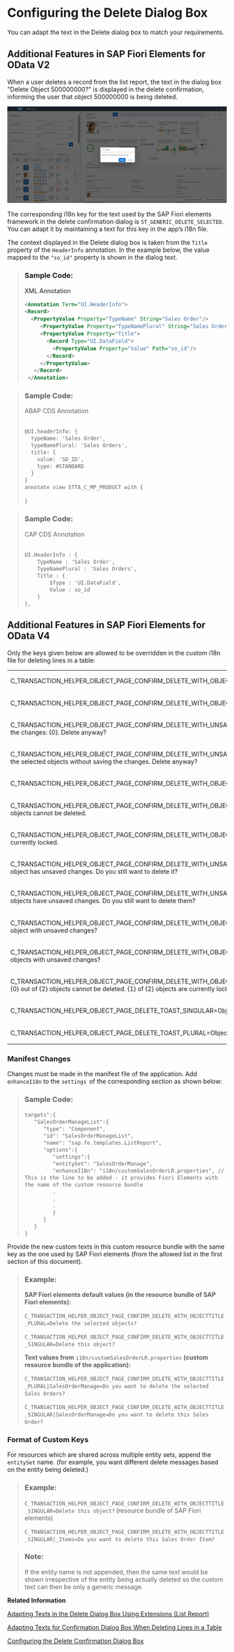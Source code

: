 <!-- loio15b7740845b44b419a56eb63d34b8ab3 -->

# Configuring the Delete Dialog Box

You can adapt the text in the Delete dialog box to match your requirements.



<a name="loio15b7740845b44b419a56eb63d34b8ab3__section_lc5_jds_cnb"/>

## Additional Features in SAP Fiori Elements for OData V2

When a user deletes a record from the list report, the text in the dialog box "Delete Object 500000000?" is displayed in the delete confirmation, informing the user that object 500000000 is being deleted.

 ![](images/Delete_a435e28.png) 

The corresponding i18n key for the text used by the SAP Fiori elements framework in the delete confirmation dialog is `ST_GENERIC_DELETE_SELECTED`. You can adapt it by maintaining a text for this key in the app’s i18n file.

The context displayed in the Delete dialog box is taken from the `Title` property of the `HeaderInfo` annotation. In the example below, the value mapped to the `"so_id"` property is shown in the dialog text.

> ### Sample Code:  
> XML Annotation
> 
> ```xml
> <Annotation Term="UI.HeaderInfo">
> <Record>
>   <PropertyValue Property="TypeName" String="Sales Order"/>
>      <PropertyValue Property="TypeNamePlural" String="Sales Orders"/>
>      <PropertyValue Property="Title">
>        <Record Type="UI.DataField">
>          <PropertyValue Property="Value" Path="so_id"/>
>        </Record>
>      </PropertyValue>
>    </Record>
>  </Annotation>
> 
> ```

> ### Sample Code:  
> ABAP CDS Annotation
> 
> ```
> 
> @UI.headerInfo: {
>   typeName: 'Sales Order',
>   typeNamePlural: 'Sales Orders',
>   title: {
>     value: 'SO_ID',
>     type: #STANDARD
>   }
> }
> annotate view STTA_C_MP_PRODUCT with {
> 
> }
> 
> ```

> ### Sample Code:  
> CAP CDS Annotation
> 
> ```
> 
> UI.HeaderInfo : {
>     TypeName : 'Sales Order',
>     TypeNamePlural : 'Sales Orders',
>     Title : {
>         $Type : 'UI.DataField',
>         Value : so_id
>     }
> },
> 
> ```



<a name="loio15b7740845b44b419a56eb63d34b8ab3__section_yfk_4ds_cnb"/>

## Additional Features in SAP Fiori Elements for OData V4

Only the keys given below are allowed to be overridden in the custom i18n file for deleting lines in a table:


<table>
<tr>
<td valign="top">

C\_TRANSACTION\_HELPER\_OBJECT\_PAGE\_CONFIRM\_DELETE\_WITH\_OBJECTINFO=Delete this \{0\} \(\{1\}\)?



</td>
</tr>
<tr>
<td valign="top">

C\_TRANSACTION\_HELPER\_OBJECT\_PAGE\_CONFIRM\_DELETE\_WITH\_OBJECTTITLE\_SINGULAR=Delete this object?



</td>
</tr>
<tr>
<td valign="top">

C\_TRANSACTION\_HELPER\_OBJECT\_PAGE\_CONFIRM\_DELETE\_WITH\_UNSAVED\_CHANGES=Another user edited this object without saving the changes: \{0\}. Delete anyway?



</td>
</tr>
<tr>
<td valign="top">

C\_TRANSACTION\_HELPER\_OBJECT\_PAGE\_CONFIRM\_DELETE\_WITH\_UNSAVED\_CHANGES\_MULTIPLE\_OBJECTS=Other users have edited the selected objects without saving the changes. Delete anyway?



</td>
</tr>
<tr>
<td valign="top">

C\_TRANSACTION\_HELPER\_OBJECT\_PAGE\_CONFIRM\_DELETE\_WITH\_OBJECTTITLE\_PLURAL=Delete the selected objects?



</td>
</tr>
<tr>
<td valign="top">

C\_TRANSACTION\_HELPER\_OBJECT\_PAGE\_CONFIRM\_DELETE\_WITH\_OBJECTINFO\_AND\_FEW\_OBJECTS\_NON\_DELETABLE=\{0\} of \{1\} objects cannot be deleted.



</td>
</tr>
<tr>
<td valign="top">

C\_TRANSACTION\_HELPER\_OBJECT\_PAGE\_CONFIRM\_DELETE\_WITH\_OBJECTINFO\_AND\_FEW\_OBJECTS\_LOCKED=\{0\} of \{1\} objects are currently locked.



</td>
</tr>
<tr>
<td valign="top">

C\_TRANSACTION\_HELPER\_OBJECT\_PAGE\_CONFIRM\_DELETE\_WITH\_UNSAVED\_AND\_FEW\_OBJECTS\_LOCKED\_SINGULAR=The remaining object has unsaved changes. Do you still want to delete it?



</td>
</tr>
<tr>
<td valign="top">

C\_TRANSACTION\_HELPER\_OBJECT\_PAGE\_CONFIRM\_DELETE\_WITH\_UNSAVED\_AND\_FEW\_OBJECTS\_LOCKED\_PLURAL=The remaining objects have unsaved changes. Do you still want to delete them?



</td>
</tr>
<tr>
<td valign="top">

C\_TRANSACTION\_HELPER\_OBJECT\_PAGE\_CONFIRM\_DELETE\_WITH\_OBJECTINFO\_AND\_FEW\_OBJECTS\_UNSAVED\_SINGULAR=Also delete object with unsaved changes?



</td>
</tr>
<tr>
<td valign="top">

C\_TRANSACTION\_HELPER\_OBJECT\_PAGE\_CONFIRM\_DELETE\_WITH\_OBJECTINFO\_AND\_FEW\_OBJECTS\_UNSAVED\_PLURAL=Also delete objects with unsaved changes?



</td>
</tr>
<tr>
<td valign="top">

C\_TRANSACTION\_HELPER\_OBJECT\_PAGE\_CONFIRM\_DELETE\_WITH\_OBJECTINFO\_AND\_FEW\_OBJECTS\_LOCKED\_AND\_NON\_DELETABLE=\{0\} out of \{2\} objects cannot be deleted. \{1\} of \{2\} objects are currently locked.



</td>
</tr>
<tr>
<td valign="top">

C\_TRANSACTION\_HELPER\_OBJECT\_PAGE\_DELETE\_TOAST\_SINGULAR=Object was deleted



</td>
</tr>
<tr>
<td valign="top">

C\_TRANSACTION\_HELPER\_OBJECT\_PAGE\_DELETE\_TOAST\_PLURAL=Objects were deleted



</td>
</tr>
</table>



### Manifest Changes

Changes must be made in the manifest file of the application. Add `enhanceI18n` to the `settings`  of the corresponding section as shown below:

> ### Sample Code:  
> ```
> targets":{
>    "SalesOrderManageList":{
>       "type": "Component",
>       "id": "SalesOrderManageList",
>       "name": "sap.fe.templates.ListReport",
>       "options":{
>          "settings":{
>          "entitySet": "SalesOrderManage",
>          "enhanceI18n": "i18n/customSalesOrderLR.properties", // This is the line to be added - it provides Fiori Elements with the name of the custom resource bundle
>          .
>          .
>          .
>          }
>       }
>    }
> }
> ```

Provide the new custom texts in this custom resource bundle with the same key as the one used by SAP Fiori elements \(from the allowed list in the first section of this document\).

> ### Example:  
> **SAP Fiori elements default values \(in the resource bundle of SAP Fiori elements\):**
> 
> `C_TRANSACTION_HELPER_OBJECT_PAGE_CONFIRM_DELETE_WITH_OBJECTTITLE_PLURAL=Delete the selected objects?`
> 
> `C_TRANSACTION_HELPER_OBJECT_PAGE_CONFIRM_DELETE_WITH_OBJECTTITLE_SINGULAR=Delete this object?`
> 
> **Text values from** `i18n/customSalesOrderLR.properties` **\(custom resource bundle of the application\):**
> 
> `C_TRANSACTION_HELPER_OBJECT_PAGE_CONFIRM_DELETE_WITH_OBJECTTITLE_PLURAL|SalesOrderManage=Do you want to delete the selected Sales Orders?`
> 
> `C_TRANSACTION_HELPER_OBJECT_PAGE_CONFIRM_DELETE_WITH_OBJECTTITLE_SINGULAR|SalesOrderManage=Do you want to delete this Sales Order?`



### Format of Custom Keys

For resources which are shared across multiple entity sets, append the `entitySet` name. \(for example, you want different delete messages based on the entity being deleted.\)

> ### Example:  
> `C_TRANSACTION_HELPER_OBJECT_PAGE_CONFIRM_DELETE_WITH_OBJECTTITLE_SINGULAR=Delete this object?` \(resource bundle of SAP Fiori elements\)
> 
> `C_TRANSACTION_HELPER_OBJECT_PAGE_CONFIRM_DELETE_WITH_OBJECTTITLE_SINGULAR|_Items=Do you want to delete this Sales Order Item?` 

> ### Note:  
> If the entity name is not appended, then the same text would be shown irrespective of the entity being actually deleted so the custom text can then be only a generic message.

**Related Information**  


[Adapting Texts in the Delete Dialog Box Using Extensions \(List Report\)](adapting-texts-in-the-delete-dialog-box-using-extensions-list-report-25885b6.md "You can adapt the text of the Delete dialog box that is displayed when you delete list report items.")

[Adapting Texts for Confirmation Dialog Box When Deleting Lines in a Table](adapting-texts-for-confirmation-dialog-box-when-deleting-lines-in-a-table-0d1fbf4.md "When a user deletes a line in a table on the object page, a confirmation dialog box is displayed. You can adapt the displayed default texts for every table.")

[Configuring the Delete Confirmation Dialog Box](configuring-the-delete-confirmation-dialog-box-84e4f89.md "You can adapt the text in the Delete dialog box to match your requirements while deleting an object or an item from the list report and object page tables.")

